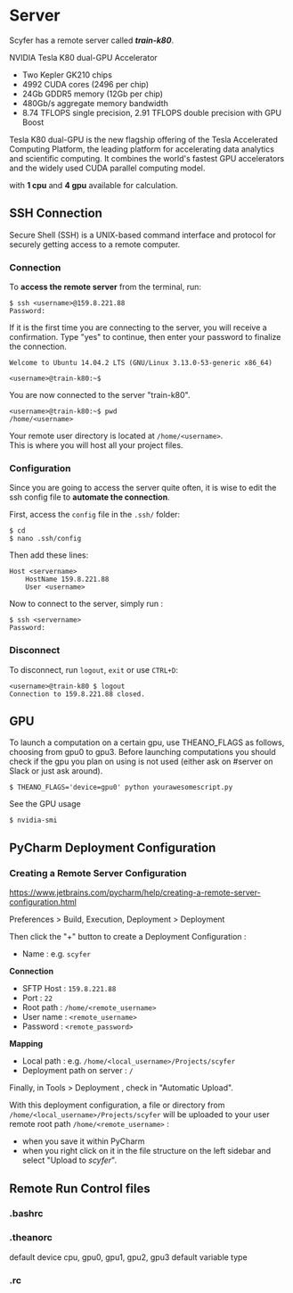 
# Server

Scyfer has a remote server called ***train-k80***.

NVIDIA Tesla K80 dual-GPU Accelerator

- Two Kepler GK210 chips
- 4992 CUDA cores (2496 per chip)
- 24Gb GDDR5 memory (12Gb per chip)
- 480Gb/s aggregate memory bandwidth
- 8.74 TFLOPS single precision, 2.91 TFLOPS double precision with GPU Boost


Tesla K80 dual-GPU is the new flagship offering of the Tesla Accelerated Computing Platform, the leading platform for accelerating data analytics and scientific computing. It combines the world's fastest GPU accelerators and the widely used CUDA parallel computing model.


with **1 cpu** and **4 gpu** available for calculation. 


## SSH Connection

Secure Shell (SSH) is a UNIX-based command interface and protocol for securely getting access to a remote computer.

### Connection

To **access the remote server** from the terminal, run:

    $ ssh <username>@159.8.221.88
    Password:

If it is the first time you are connecting to the server, you will receive a confirmation. Type "yes" to continue, then enter your password to finalize the connection.

	Welcome to Ubuntu 14.04.2 LTS (GNU/Linux 3.13.0-53-generic x86_64)
	
	<username>@train-k80:~$

You are now connected to the server "train-k80".

	<username>@train-k80:~$ pwd
	/home/<username>

Your remote user directory	is located at `/home/<username>`.  
This is where you will host all your project files.

### Configuration

Since you are going to access the server quite often, it is wise to edit the ssh config file to **automate the connection**.

First, access the `config` file in the `.ssh/` folder:

	$ cd
	$ nano .ssh/config
    
Then add these lines:

    Host <servername>
        HostName 159.8.221.88
        User <username>

Now to connect to the server, simply run :

    $ ssh <servername>
    Password:

### Disconnect

To disconnect, run `logout`, `exit` or use `CTRL+D`:

	<username>@train-k80 $ logout
	Connection to 159.8.221.88 closed.


## GPU

To launch a computation on a certain gpu, use THEANO_FLAGS as follows, choosing from gpu0 to gpu3. Before launching computations you should check if the gpu you plan on using is not used (either ask on #server on Slack or just ask around). 

    $ THEANO_FLAGS='device=gpu0' python yourawesomescript.py

See the GPU usage

	$ nvidia-smi

	
## PyCharm Deployment Configuration

### Creating a Remote Server Configuration
https://www.jetbrains.com/pycharm/help/creating-a-remote-server-configuration.html

Preferences > Build, Execution, Deployment > Deployment

Then click the "+" button to create a Deployment Configuration :

- Name : e.g. `scyfer`

**Connection**

- SFTP Host : `159.8.221.88`
- Port : `22`
- Root path : `/home/<remote_username>`
- User name : `<remote_username>`
- Password : `<remote_password>`

**Mapping**

- Local path : e.g. `/home/<local_username>/Projects/scyfer`
- Deployment path on server : `/`

Finally, in Tools > Deployment , check in "Automatic Upload".

With this deployment configuration, a file or directory from `/home/<local_username>/Projects/scyfer` will be uploaded to your user remote root path `/home/<remote_username>` :

- when you save it within PyCharm
- when you right click on it in the file structure on the left sidebar and select "Upload to *scyfer*".

## Remote Run Control files

### .bashrc

### .theanorc

default device cpu, gpu0, gpu1, gpu2, gpu3
default variable type

### .rc
